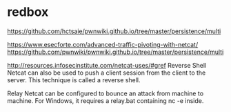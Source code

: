 # redbox

https://github.com/hctsaie/pwnwiki.github.io/tree/master/persistence/multi

https://www.esecforte.com/advanced-traffic-pivoting-with-netcat/
https://github.com/pwnwiki/pwnwiki.github.io/tree/master/persistence/multi

http://resources.infosecinstitute.com/netcat-uses/#gref
Reverse Shell
Netcat can also be used to push a client session from the client to the server. This technique is called a reverse shell.

Relay
Netcat can be configured to bounce an attack from machine to machine.
For Windows, it requires a relay.bat containing nc -e inside.
